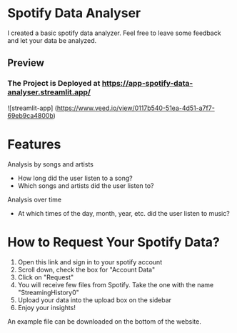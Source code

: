 # Spotify Data Analyser

I created a basic spotify data analyzer. Feel free to leave some feedback and let your data be analyzed.

## Preview
### The Project is Deployed at https://app-spotify-data-analyser.streamlit.app/
![streamlit-app] (https://www.veed.io/view/0117b540-51ea-4d51-a7f7-69eb9ca4800b)

# Features

Analysis by songs and artists

- How long did the user listen to a song?
- Which songs and artists did the user listen to?

Analysis over time

- At which times of the day, month, year, etc. did the user listen to music?

# How to Request Your Spotify Data?

1. Open this link and sign in to your spotify account
2. Scroll down, check the box for "Account Data"
3. Click on "Request"
4. You will receive few files from Spotify. Take the one with the name "StreamingHistory0"
5. Upload your data into the upload box on the sidebar
6.  Enjoy your insights!

An example file can be downloaded on the bottom of the website. 
